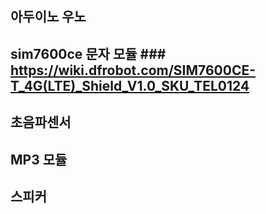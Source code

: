 ## 아두이노 우노 <br>
## sim7600ce 문자 모듈  ### https://wiki.dfrobot.com/SIM7600CE-T_4G(LTE)_Shield_V1.0_SKU_TEL0124
## 초음파센서
## MP3 모듈
## 스피커
